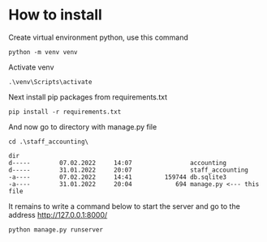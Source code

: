 # How to install

Create virtual environment python, use this command

```
python -m venv venv
```
Activate venv
```
.\venv\Scripts\activate
```
Next install pip packages from requirements.txt
```
pip install -r requirements.txt
```
And now go to directory with manage.py file
```
cd .\staff_accounting\

dir
d-----        07.02.2022     14:07                accounting
d-----        31.01.2022     20:07                staff_accounting
-a----        07.02.2022     14:41         159744 db.sqlite3
-a----        31.01.2022     20:04            694 manage.py <--- this file
```
It remains to write a command below to start the server and go to the address http://127.0.0.1:8000/
```
python manage.py runserver
```

